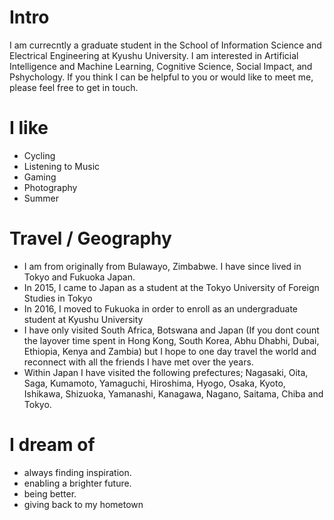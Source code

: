 
# Intro

I am currecntly a graduate student in the School of Information Science and Electrical Engineering at Kyushu University. I am interested in Artificial Intelligence and Machine Learning, Cognitive Science, Social Impact, and Pshychology. If you think I can be helpful to you or would like to meet me, please feel free to get in touch.

# I like

- Cycling
- Listening to Music
- Gaming
- Photography
- Summer

# Travel / Geography

- I am from originally from Bulawayo, Zimbabwe. I have since lived in Tokyo and Fukuoka Japan.
- In 2015, I came to Japan as a student at the Tokyo University of Foreign Studies in Tokyo
- In 2016, I moved to Fukuoka in order to enroll as an undergraduate student at Kyushu University
- I have only visited South Africa, Botswana and Japan (If you dont count the layover time spent in Hong Kong, South Korea, Abhu Dhabhi, Dubai, Ethiopia, Kenya and Zambia) but I hope to one day travel the world and reconnect with all the friends I have met over the years.
- Within Japan I have visited the following prefectures; Nagasaki, Oita, Saga, Kumamoto, Yamaguchi, Hiroshima, Hyogo, Osaka, Kyoto, Ishikawa, Shizuoka, Yamanashi, Kanagawa, Nagano, Saitama, Chiba and Tokyo. 

# I dream of

- always finding inspiration.
- enabling a brighter future.
- being better.
- giving back to my hometown
